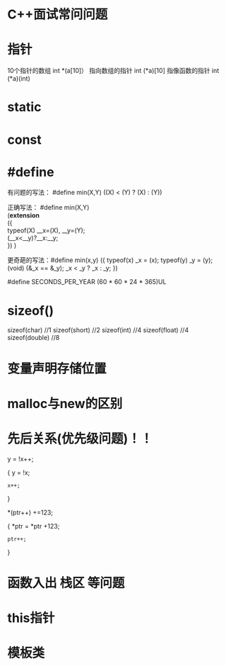 # C++面试常问问题

# 指针
10个指针的数组		int *(a[10]）
指向数组的指针		int (*a)[10]
指像函数的指针		int (*a)(int)


# static


# const


# #define

有问题的写法： #define min(X,Y) ((X) < (Y) ? (X) : (Y))

正确写法： 
#define min(X,Y)  
(__extension__  
({  
   typeof(X) __x=(X), __y=(Y);   
   (__x<__y)?__x:__y;  
}) 
) 

更奇葩的写法：#define min(x,y) ({ typeof(x) _x = (x); typeof(y) _y = (y); (void) (&_x == &_y); _x < _y ? _x : _y; })

#define SECONDS_PER_YEAR (60 * 60 * 24 * 365)UL


# sizeof()
sizeof(char)			//1
sizeof(short)			//2
sizeof(int)				//4
sizeof(float)			//4
sizeof(double)			//8


# 变量声明存储位置



# malloc与new的区别



# 先后关系(优先级问题)！！

y = !x++;

{
	y = !x;

	x++;
} 


*(ptr++) +=123;

{
	*ptr = *ptr +123;

	ptr++;
}


# 函数入出 栈区 等问题



# this指针



# 模板类
